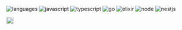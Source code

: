 
![languages](https://img.shields.io/static/v1?label=&message=languages:&color=111&style=flat-square)
![javascript](https://img.shields.io/static/v1?logo=javascript&label=&message=javascript&color=36465D&logoColor=AAA&style=flat-square&link=)
![typescript](https://img.shields.io/static/v1?logo=typescript&label=&message=typescript&color=36465D&logoColor=AAA&style=flat-square&link=)
![go](https://img.shields.io/static/v1?logo=go&label=&message=golang&color=36465D&logoColor=AAA&style=flat-square&link=)
![elixir](https://img.shields.io/static/v1?logo=elixir&label=&message=elixir&color=36465D&logoColor=AAA&style=flat-square&link=)
![node](https://img.shields.io/static/v1?logo=node.js&label=&message=node&color=36465D&logoColor=AAA&style=flat-square&link=)
![nestjs](https://img.shields.io/static/v1?logo=nestjs&label=&message=nestjs&color=36465D&logoColor=AAA&style=flat-square&link=)

<a href="https://www.linkedin.com/in/vitor-gabriel-0ab38a261/">
  <img align="left" alt="Vitor's LinkedIn" width="20px" src="https://simpleicons.now.sh/linkedin/495f7e" />
</a>


